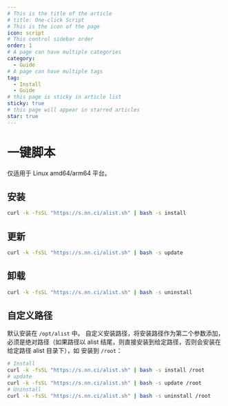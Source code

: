 ```yaml
---
# This is the title of the article
# title: One-click Script
# This is the icon of the page
icon: script
# This control sidebar order
order: 1
# A page can have multiple categories
category:
  - Guide
# A page can have multiple tags
tag:
  - Install
  - Guide
# this page is sticky in article list
sticky: true
# this page will appear in starred articles
star: true
---
```


# 一键脚本

仅适用于 Linux amd64/arm64 平台。

## 安装

```bash
curl -k -fsSL "https://s.nn.ci/alist.sh" | bash -s install
```

## 更新

```bash
curl -k -fsSL "https://s.nn.ci/alist.sh" | bash -s update
```

## 卸载

```bash
curl -k -fsSL "https://s.nn.ci/alist.sh" | bash -s uninstall
```

## 自定义路径

默认安装在 `/opt/alist` 中。 自定义安装路径，将安装路径作为第二个参数添加，必须是绝对路径（如果路径以 alist 结尾，则直接安装到给定路径，否则会安装在给定路径 alist 目录下），如 安装到 `/root`：

```bash
# Install
curl -k -fsSL "https://s.nn.ci/alist.sh" | bash -s install /root
# update
curl -k -fsSL "https://s.nn.ci/alist.sh" | bash -s update /root
# Uninstall
curl -k -fsSL "https://s.nn.ci/alist.sh" | bash -s uninstall /root
```
